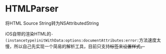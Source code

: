 # HTMLParser
将HTML Source String转为NSAttributedString

iOS自带的渲染HTML的`- (instancetype)initWithData:options:documentAttributes:error:`方法速度太慢，所以自己先实现一个简易的解析工具，目前只支持<font><strike>标签来设置样式。
